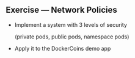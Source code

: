 ## Exercise — Network Policies

- Implement a system with 3 levels of security

  (private pods, public pods, namespace pods)

- Apply it to the DockerCoins demo app
